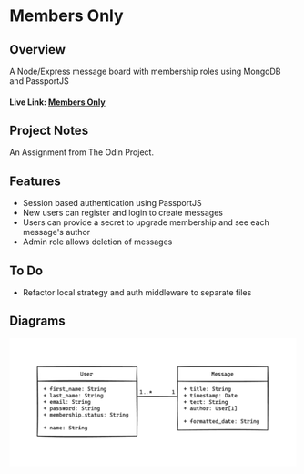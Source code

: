# Members Only

## Overview

A Node/Express message board with membership roles using MongoDB and PassportJS

#### Live Link: [Members Only](https://odin-members-only.adaptable.app/)

## Project Notes

An Assignment from The Odin Project.

## Features

- Session based authentication using PassportJS
- New users can register and login to create messages
- Users can provide a secret to upgrade membership and see each message's author
- Admin role allows deletion of messages

## To Do

- Refactor local strategy and auth middleware to separate files

## Diagrams

![Uml Diagram](./screenshots/uml.png)
